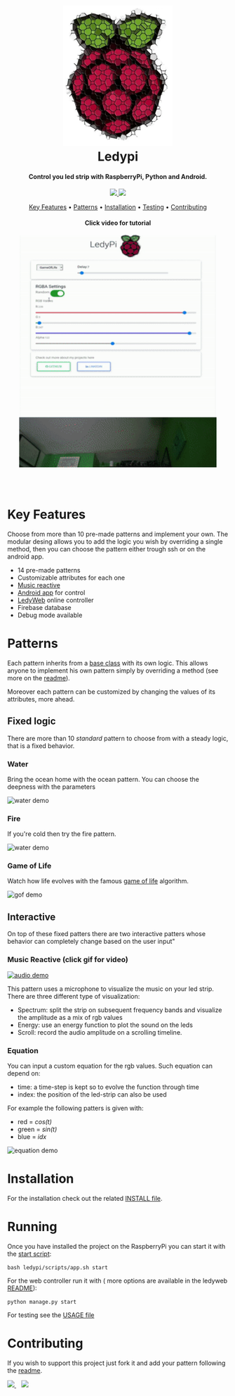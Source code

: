 <h1 align="center">
  <br>
    <img src="Resources/logo.png"  width="250"></a>
  <br>
  Ledypi
</h1>

<h4 align="center">Control you led strip with  RaspberryPi, Python and Android</a>.</h4>

<p align="center">
  <a href="https://www.python.org/">
    <img src="https://forthebadge.com/images/badges/made-with-python.svg"
         a>
  </a>
  <a href="https://forthebadge.com/images/badges/built-with-love.svg">
      <img src="https://forthebadge.com/images/badges/built-with-love.svg">
  </a>

</p>

<p align="center">
  <a href="#key-features">Key Features</a> •
  <a href="#Patterns">Patterns</a> •
  <a href="#Installation">Installation</a> •
  <a href="#Testing">Testing</a> •
  <a href="#Contributing">Contributing</a>
</p>

<h4 align="center">
  Click video for tutorial 
</h4>

<p align="center" 
    href="https://youtu.be/c0NvfBiJOkw">
    <img src="Resources/ledyweb_tutorial.gif"  width="450" >
</p>


<br>
<br>


# Key Features
Choose from more than 10 pre-made patterns and implement your own.
The modular desing allows you to add the logic you wish by overriding a single method, then you can choose the pattern either trough ssh or on the android app.

- 14 pre-made patterns
- Customizable attributes for each one
- [Music reactive](#music-reactive-click-gif-for-video) 
- [Android app](AppInventor) for control 
- [LedyWeb](https://github.com/nicofirst1/ledyweb) online controller 
- Firebase database
- Debug mode available 

# Patterns
Each pattern inherits from a [base class](src/patterns/default.py) with its own logic. This allows anyone to implement his own pattern simply by overriding a method (see more on the [readme](patterns/README.md)).

Moreover each pattern can be customized by changing the values of its attributes, more ahead.

## Fixed logic
There are more than 10 _standard_ pattern to choose from with a steady logic, that is a fixed behavior.

<h3 >Water</h3>

Bring the ocean home with the ocean pattern. You can choose the deepness with the parameters

![water demo](Resources/water_demo.gif)

<h3 >Fire</h3>

If you're cold then try the fire pattern.

![water demo](Resources/fire_demo.gif)

<h3 >Game of Life</h3>

Watch how life evolves with the famous [game of life](https://en.wikipedia.org/wiki/Conway%27s_Game_of_Life) algorithm.

![gof demo](Resources/gof_demo.gif)



## Interactive
On top of these fixed patters there are two interactive patters whose behavior can completely change based on the user input"

### Music Reactive (click gif for video)
[![audio demo](Resources/audio_demo2.gif)](https://youtu.be/7PXDBr3uZmA) 

This pattern uses a microphone to visualize the music on your led strip. There are three different type of visualization:
- Spectrum: split the strip on subsequent frequency bands and visualize the amplitude as a mix of rgb values
- Energy: use an energy function to plot the sound on the leds
- Scroll: record the audio amplitude on a scrolling timeline.

### Equation
You can input a custom equation for the rgb values. Such equation can depend on:
- time: a time-step is kept so to evolve the function through time
- index: the position of the led-strip can also be used

For example the following patters is given with:
- red = _cos(t)_
- green = _sin(t)_
- blue = _idx_

![equation demo](Resources/equation_demo.gif)

# Installation 
For the installation check out the related [INSTALL file](markdowns/INSTALL.md).

# Running 
Once you have installed the project on the RaspberryPi you can start it with the [start script](scripts):
```shell script
bash ledypi/scripts/app.sh start
```

For the web controller run it with ( more options are available in the ledyweb [README](ledyweb/README.md)):
```shell script
python manage.py start
```

For testing see the [USAGE file](markdowns/USAGE.md)

# Contributing
If you wish to support this project just fork it and add your pattern following the [readme](src/patterns/README.md).

<a href="https://paypal.me/dizzi17">
  <img src="https://img.shields.io/badge/-donate-0079C1.svg?style=for-the-badge&logo=paypal">
</a>
&nbsp;&nbsp
<a href="https://www.linkedin.com/in/nicol%C3%B2-brandizzi-04091b153/">
  <img src="https://img.shields.io/badge/-LinkedIn-2867b2.svg?style=for-the-badge&logo=linkedin">
</a>